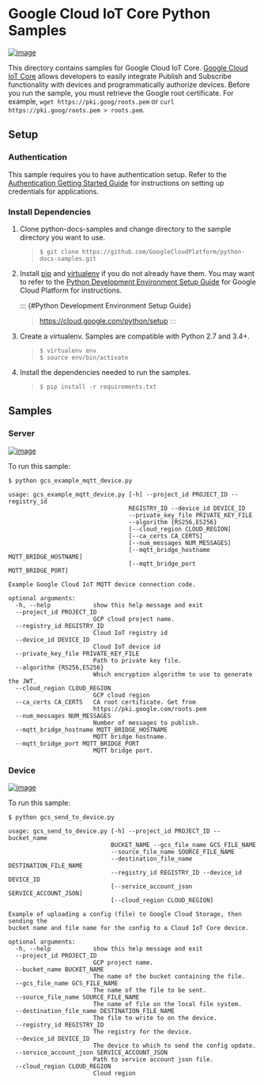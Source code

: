 Google Cloud IoT Core Python Samples
====================================

[![image](https://gstatic.com/cloudssh/images/open-btn.png)](https://console.cloud.google.com/cloudshell/open?git_repo=https://github.com/GoogleCloudPlatform/python-docs-samples&page=editor&open_in_editor=/README.rst)

This directory contains samples for Google Cloud IoT Core. [Google Cloud
IoT Core](https://cloud.google.com/iot/docs) allows developers to easily
integrate Publish and Subscribe functionality with devices and
programmatically authorize devices. Before you run the sample, you must
retrieve the Google root certificate. For example,
`wget https://pki.goog/roots.pem` or
`curl https://pki.goog/roots.pem > roots.pem`.

Setup
-----

### Authentication

This sample requires you to have authentication setup. Refer to the
[Authentication Getting Started
Guide](https://cloud.google.com/docs/authentication/getting-started) for
instructions on setting up credentials for applications.

### Install Dependencies

1.  Clone python-docs-samples and change directory to the sample
    directory you want to use.

    > ``` {.bash}
    > $ git clone https://github.com/GoogleCloudPlatform/python-docs-samples.git
    > ```

2.  Install [pip](https://pip.pypa.io/) and
    [virtualenv](https://virtualenv.pypa.io/) if you do not already have
    them. You may want to refer to the [Python Development Environment
    Setup Guide]() for Google Cloud Platform for instructions.

    ::: {#Python Development Environment Setup Guide}
    > <https://cloud.google.com/python/setup>
    :::

3.  Create a virtualenv. Samples are compatible with Python 2.7 and
    3.4+.

    > ``` {.bash}
    > $ virtualenv env
    > $ source env/bin/activate
    > ```

4.  Install the dependencies needed to run the samples.

    > ``` {.bash}
    > $ pip install -r requirements.txt
    > ```

Samples
-------

### Server

[![image](https://gstatic.com/cloudssh/images/open-btn.png)](https://console.cloud.google.com/cloudshell/open?git_repo=https://github.com/GoogleCloudPlatform/python-docs-samples&page=editor&open_in_editor=/gcs_example_mqtt_device.py,/README.rst)

To run this sample:

``` {.bash}
$ python gcs_example_mqtt_device.py

usage: gcs_example_mqtt_device.py [-h] --project_id PROJECT_ID --registry_id
                                  REGISTRY_ID --device_id DEVICE_ID
                                  --private_key_file PRIVATE_KEY_FILE
                                  --algorithm {RS256,ES256}
                                  [--cloud_region CLOUD_REGION]
                                  [--ca_certs CA_CERTS]
                                  [--num_messages NUM_MESSAGES]
                                  [--mqtt_bridge_hostname MQTT_BRIDGE_HOSTNAME]
                                  [--mqtt_bridge_port MQTT_BRIDGE_PORT]

Example Google Cloud IoT MQTT device connection code.

optional arguments:
  -h, --help            show this help message and exit
  --project_id PROJECT_ID
                        GCP cloud project name.
  --registry_id REGISTRY_ID
                        Cloud IoT registry id
  --device_id DEVICE_ID
                        Cloud IoT device id
  --private_key_file PRIVATE_KEY_FILE
                        Path to private key file.
  --algorithm {RS256,ES256}
                        Which encryption algorithm to use to generate the JWT.
  --cloud_region CLOUD_REGION
                        GCP cloud region
  --ca_certs CA_CERTS   CA root certificate. Get from
                        https://pki.google.com/roots.pem
  --num_messages NUM_MESSAGES
                        Number of messages to publish.
  --mqtt_bridge_hostname MQTT_BRIDGE_HOSTNAME
                        MQTT bridge hostname.
  --mqtt_bridge_port MQTT_BRIDGE_PORT
                        MQTT bridge port.
```

### Device

[![image](https://gstatic.com/cloudssh/images/open-btn.png)](https://console.cloud.google.com/cloudshell/open?git_repo=https://github.com/GoogleCloudPlatform/python-docs-samples&page=editor&open_in_editor=/gcs_send_to_device.py,/README.rst)

To run this sample:

``` {.bash}
$ python gcs_send_to_device.py

usage: gcs_send_to_device.py [-h] --project_id PROJECT_ID --bucket_name
                             BUCKET_NAME --gcs_file_name GCS_FILE_NAME
                             --source_file_name SOURCE_FILE_NAME
                             --destination_file_name DESTINATION_FILE_NAME
                             --registry_id REGISTRY_ID --device_id DEVICE_ID
                             [--service_account_json SERVICE_ACCOUNT_JSON]
                             [--cloud_region CLOUD_REGION]

Example of uploading a config (file) to Google Cloud Storage, then sending the
bucket name and file name for the config to a Cloud IoT Core device.

optional arguments:
  -h, --help            show this help message and exit
  --project_id PROJECT_ID
                        GCP project name.
  --bucket_name BUCKET_NAME
                        The name of the bucket containing the file.
  --gcs_file_name GCS_FILE_NAME
                        The name of the file to be sent.
  --source_file_name SOURCE_FILE_NAME
                        The name of file on the local file system.
  --destination_file_name DESTINATION_FILE_NAME
                        The file to write to on the device.
  --registry_id REGISTRY_ID
                        The registry for the device.
  --device_id DEVICE_ID
                        The device to which to send the config update.
  --service_account_json SERVICE_ACCOUNT_JSON
                        Path to service account json file.
  --cloud_region CLOUD_REGION
                        Cloud region
```
